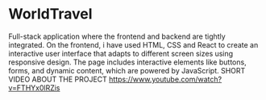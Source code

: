 # WorldTravel
Full-stack application where the frontend and backend are tightly integrated. On the frontend, i have used HTML, CSS and React to create an interactive user interface that adapts to different screen sizes using responsive design. The page includes interactive elements like buttons, forms, and dynamic content, which are powered by JavaScript.
SHORT VIDEO ABOUT THE PROJECT
https://www.youtube.com/watch?v=FTHYx0lRZis
